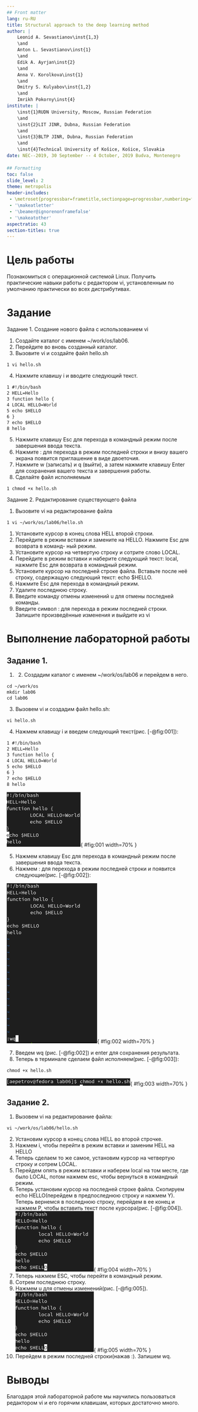 ```yaml
---
## Front matter
lang: ru-RU
title: Structural approach to the deep learning method
author: |
	Leonid A. Sevastianov\inst{1,3}
	\and
	Anton L. Sevastianov\inst{1}
	\and
	Edik A. Ayrjan\inst{2}
	\and
	Anna V. Korolkova\inst{1}
	\and
	Dmitry S. Kulyabov\inst{1,2}
	\and
	Imrikh Pokorny\inst{4}
institute: |
	\inst{1}RUDN University, Moscow, Russian Federation
	\and
	\inst{2}LIT JINR, Dubna, Russian Federation
	\and
	\inst{3}BLTP JINR, Dubna, Russian Federation
	\and
	\inst{4}Technical University of Košice, Košice, Slovakia
date: NEC--2019, 30 September -- 4 October, 2019 Budva, Montenegro

## Formatting
toc: false
slide_level: 2
theme: metropolis
header-includes: 
 - \metroset{progressbar=frametitle,sectionpage=progressbar,numbering=fraction}
 - '\makeatletter'
 - '\beamer@ignorenonframefalse'
 - '\makeatother'
aspectratio: 43
section-titles: true
---
```


# Цель работы

Познакомиться с операционной системой Linux. Получить практические навыки работы с редактором vi, установленным по умолчанию практически во всех дистрибутивах.

# Задание

Задание 1. Создание нового файла с использованием vi
1. Создайте каталог с именем ~/work/os/lab06.
2. Перейдите во вновь созданный каталог.
3. Вызовите vi и создайте файл hello.sh

```
1 vi hello.sh
```

4. Нажмите клавишу i и вводите следующий текст.

```
1 #!/bin/bash
2 HELL=Hello
3 function hello {
4 LOCAL HELLO=World
5 echo $HELLO
6 }
7 echo $HELLO
8 hello
```

5. Нажмите клавишу Esc для перехода в командный режим после завершения ввода
текста.
6. Нажмите : для перехода в режим последней строки и внизу вашего экрана появится
приглашение в виде двоеточия.
7. Нажмите w (записать) и q (выйти), а затем нажмите клавишу Enter для сохранения
вашего текста и завершения работы.
8. Сделайте файл исполняемым

```
1 chmod +x hello.sh
```

Задание 2. Редактирование существующего файла
1. Вызовите vi на редактирование файла
```
1 vi ~/work/os/lab06/hello.sh
```
1. Установите курсор в конец слова HELL второй строки.
2. Перейдите в режим вставки и замените на HELLO. Нажмите Esc для возврата в команд-
ный режим.
4. Установите курсор на четвертую строку и сотрите слово LOCAL.
5. Перейдите в режим вставки и наберите следующий текст: local, нажмите Esc для
возврата в командный режим.
6. Установите курсор на последней строке файла. Вставьте после неё строку, содержащую следующий текст: echo $HELLO.
7. Нажмите Esc для перехода в командный режим.
8. Удалите последнюю строку.
9. Введите команду отмены изменений u для отмены последней команды.
10. Введите символ : для перехода в режим последней строки. Запишите произведённые
изменения и выйдите из vi


# Выполнение лабораторной работы

## Задание 1. 

1. 2. Создадим каталог с именем ~/work/os/lab06 и перейдем в него.
   
```
cd ~/work/os
mkdir lab06
cd lab06
```

3. Вызовем vi и создадим файл hello.sh:
   
```
vi hello.sh
```

4. Нажмем клавищу i и введем следующий текст(рис. [-@fig:001]):

```
1 #!/bin/bash
2 HELL=Hello
3 function hello {
4 LOCAL HELLO=World
5 echo $HELLO
6 }
7 echo $HELLO
8 hello
```

![1.Ввод](image/1.png){ #fig:001 width=70% }

5. Нажмем клавишу Esc для перехода в командный режим после завершения ввода текста.
6. Нажмем : для перехода в режим последней строки и появится следующие(рис. [-@fig:002]):
   
![2.Приглашение в виде двоеточия](image/2.png){ #fig:002 width=70% }

7. Введем wq (рис. [-@fig:002]) и enter для сохранения результата.
8. Теперь в терминале сделаем файл исполняем(рис. [-@fig:003]):

```
chmod +x hello.sh 
```

![3.Делаем файл исполняемым](image/3.png){ #fig:003 width=70% }

## Задание 2. 

1. Вызовем vi на редактирование файла:

```
vi ~/work/os/lab06/hello.sh
```

2. Установим курсор в конец слова HELL во второй строчке. 
3. Нажмем i, чтобы перейти в режим вставки и заменим HELL на HELLO
4. Теперь сделаем то же самое, установим курсор на четвертую строку и сотрем LOCAL.
5. Перейдем опять в режим вставки и наберем local на том месте, где было LOCAL, потом нажмем esc, чтобы вернуться в командный режим.
6. Теперь установим курсор на последней строке файла. Скопируем echo
HELLO(перейдем в предпоследнюю строку и нажмем Y). Теперь вернемся в последнюю строку, перейдем в ее конец и нажмем P, чтобы вставить текст после курсора(рис. [-@fig:004]). 
![4. Общий вид программы после всех действий](image/4.png){ #fig:004 width=70% }
7. Теперь нажмем ESC, чтобы перейти в командный режим.
8. Сотрем последнюю строку.
9. Нажмем u для отмены изменений(рис. [-@fig:005]).
![5. Общий вид программы после всех действий](image/4.png){ #fig:005 width=70% }
10. Перейдем в режим последней строки(нажав :). Запишем wq.

# Выводы

Благодаря этой лабораторной работе мы научились пользоваться редактором vi и его горячим клавишам, которых достаточно много. 


